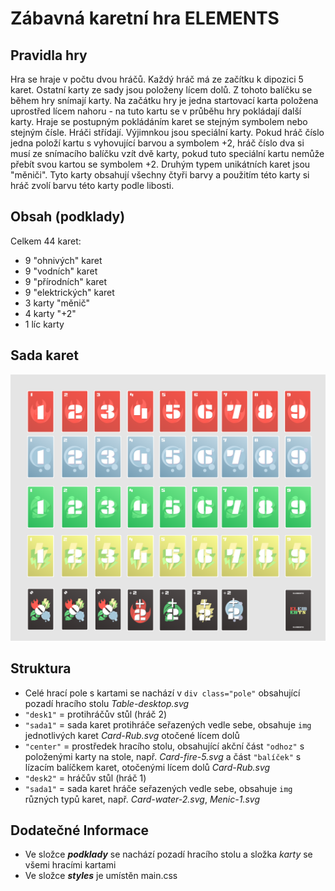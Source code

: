 # Zábavná karetní hra ELEMENTS
## Pravidla hry
Hra se hraje v počtu dvou hráčů. Každý hráč má ze začítku k dipozici 5 karet. Ostatní karty ze sady jsou položeny lícem dolů. Z tohoto balíčku se během hry snímají karty. Na začátku hry je jedna startovací karta položena uprostřed lícem nahoru - na tuto kartu se v průběhu hry pokládají další karty. Hraje se postupným pokládáním karet se stejným symbolem nebo stejným čísle. Hráči střídají. Výjimnkou jsou speciální karty. Pokud hráč číslo jedna položí kartu s vyhovující barvou a symbolem +2, hráč číslo dva si musí ze snímacího balíčku vzít dvě karty, pokud tuto speciální kartu nemůže přebít svou kartou se symbolem +2. Druhým typem unikátních karet jsou "měniči". Tyto karty obsahují všechny čtyři barvy a použitím této karty si hráč zvolí barvu této karty podle libosti.

## Obsah (podklady)
Celkem 44 karet:

- 9 "ohnivých" karet
- 9 "vodních" karet
- 9 "přírodních" karet
- 9 "elektrických" karet
- 3 karty "měnič"
- 4 karty "+2"
- 1 líc karty

## Sada karet
![Sada-karet](/podklady/Sadakaret.PNG)

## Struktura
* Celé hrací pole s kartami se nachází v `div class="pole"` obsahující pozadí hracího stolu *Table-desktop.svg*
* `"desk1"` = protihráčův stůl (hráč 2)
* `"sada1"` = sada karet protihráče seřazených vedle sebe, obsahuje `img` jednotlivých karet *Card-Rub.svg* otočené lícem dolů
* `"center"` = prostředek hracího stolu, obsahující akční část `"odhoz"` s položenými karty na stole, např. *Card-fire-5.svg*
a část `"balíček"` s lízacím balíčkem karet, otočenými lícem dolů *Card-Rub.svg*
* `"desk2"` = hráčův stůl (hráč 1)
* `"sada1"` = sada karet hráče seřazených vedle sebe, obsahuje `img` různých typů karet, např. *Card-water-2.svg*, *Menic-1.svg*

## Dodatečné Informace
* Ve složce ***podklady*** se nachází pozadí hracího stolu a složka *karty* se všemi hracími kartami
* Ve složce ***styles*** je umístěn main.css
